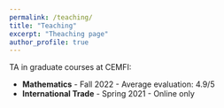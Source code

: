 ```yaml
---
permalink: /teaching/
title: "Teaching"
excerpt: "Theaching page"
author_profile: true
---
```


TA in graduate courses at CEMFI:
* **Mathematics** - Fall 2022 - Average evaluation: 4.9/5
* **International Trade** - Spring 2021 - Online only

